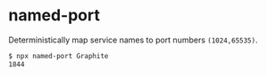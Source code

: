 # named-port

Deterministically map service names to port numbers `(1024,65535)`.

```bash
$ npx named-port Graphite
1844
```